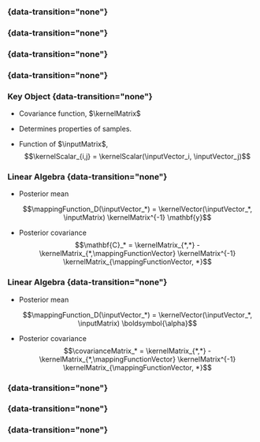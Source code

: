 
###  {data-transition="none"}

<object class="svgplot" data="../slides/diagrams/gp_prior_samples_few.svg">
</object>

###  {data-transition="none"}

<object class="svgplot" data="../slides/diagrams/gp_prior_samples.svg">
</object>

###  {data-transition="none"}

<object class="svgplot" data="../slides/diagrams/gp_prior_samples_data.svg">
</object>

###  {data-transition="none"}

<object class="svgplot" data="../slides/diagrams/gp_rejection_samples.svg">
</object>

###  Key Object {data-transition="none"}

* Covariance function, $\kernelMatrix$

* Determines properties of samples.

* Function of $\inputMatrix$,
    $$\kernelScalar_{i,j} = \kernelScalar(\inputVector_i, \inputVector_j)$$

###  Linear Algebra {data-transition="none"}

* Posterior mean

    $$\mappingFunction_D(\inputVector_*) = \kernelVector(\inputVector_*, \inputMatrix) \kernelMatrix^{-1}
\mathbf{y}$$

* Posterior covariance
    $$\mathbf{C}_* = \kernelMatrix_{*,*} - \kernelMatrix_{*,\mappingFunctionVector}
\kernelMatrix^{-1} \kernelMatrix_{\mappingFunctionVector, *}$$

###  Linear Algebra {data-transition="none"}

* Posterior mean

    $$\mappingFunction_D(\inputVector_*) = \kernelVector(\inputVector_*, \inputMatrix) \boldsymbol{\alpha}$$

* Posterior covariance
    $$\covarianceMatrix_* = \kernelMatrix_{*,*} - \kernelMatrix_{*,\mappingFunctionVector}
\kernelMatrix^{-1} \kernelMatrix_{\mappingFunctionVector, *}$$

###  {data-transition="none"}

<object class="svgplot" data="../slides/diagrams/gp_prior_samples_data.svg">
</object>

###  {data-transition="none"}

<object class="svgplot" data="../slides/diagrams/gp_rejection_samples.svg">
</object>

###  {data-transition="none"}

<object class="svgplot" data="../slides/diagrams/gp_prediction.svg">
</object>
